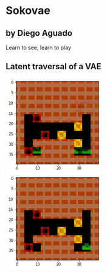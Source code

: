 # Sokovae
## by Diego Aguado

Learn to see, learn to play


## Latent traversal of a VAE
![](traversing_latent_2scaledsoko.gif)
![](traversing_latent_1scaledsoko.gif)
